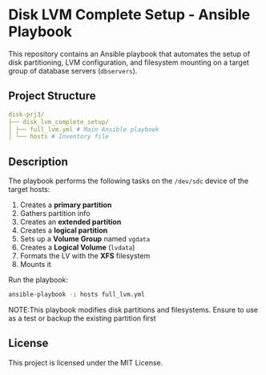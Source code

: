 # Disk LVM Complete Setup - Ansible Playbook

This repository contains an Ansible playbook that automates the setup of disk partitioning, LVM configuration, and filesystem mounting on a target group of database servers (`dbservers`).

##  Project Structure
```yaml
disk-prj3/
├── disk_lvm_complete_setup/
│ ├── full_lvm.yml # Main Ansible playbook
│ └── hosts # Inventory file
```

##  Description

The playbook performs the following tasks on the `/dev/sdc` device of the target hosts:

1. Creates a **primary partition** 
2. Gathers partition info
3. Creates an **extended partition**
4. Creates a **logical partition** 
5. Sets up a **Volume Group** named `vgdata`
6. Creates a **Logical Volume** (`lvdata`)
7. Formats the LV with the **XFS** filesystem
8. Mounts it

Run the playbook:
```bash
ansible-playbook -i hosts full_lvm.yml
```

NOTE:This playbook modifies disk partitions and filesystems. Ensure to use as a test or backup the existing partition first

## License
This project is licensed under the MIT License.


